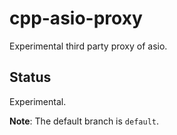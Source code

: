 # cpp-asio-proxy

Experimental third party proxy of asio.

## Status

Experimental.

**Note**: The default branch is `default`.
